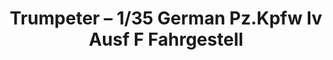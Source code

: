 ---
layout: product
title: "Trumpeter – 1/35 German Pz.Kpfw Iv Ausf F Fahrgestell"
price: "6200" 
desc: "N/A"
img_path: "/assets/img/TRU00363.jpg"
brand: "N/A"
available: false
special_offer: false
new: false
soon: false
cat: "010000"
subcat: "013400"
subsubcat: "0N/A"
sifra: "TRU00363"
popular: false
---